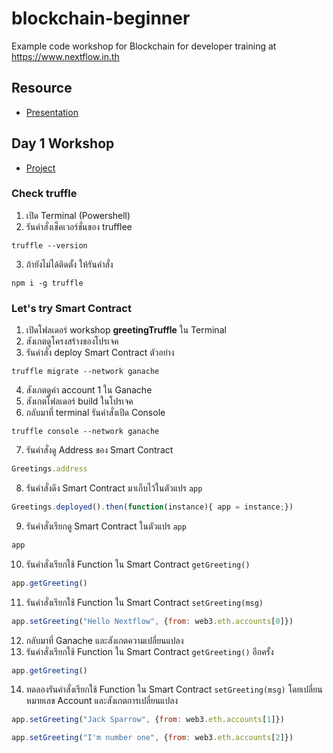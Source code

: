 # blockchain-beginner
Example code workshop for Blockchain for developer training at https://www.nextflow.in.th

## Resource

- [Presentation](https://www.dropbox.com/s/kzoa891iv5dedif/Blockchain%20for%20Developer.pdf?dl=0)

## Day 1 Workshop

- [Project](https://www.dropbox.com/s/scnhm7qse3uxl6v/greetingTruffle.zip?dl=0)

### Check truffle

1. เปิด Terminal (Powershell) 
2. รันคำสั่งเช็คเวอร์ชั่นของ trufflee

```pwsh
truffle --version
```

3. ถ้ายังไม่ได้ติดตั้ง ให้รันคำสั่ง

```pwsh
npm i -g truffle
```

### Let's try Smart Contract

1. เปิดโฟลเดอร์ workshop **greetingTruffle** ใน Terminal
2. สังเกตดูโครงสร้างของโปรเจค
3. รันคำสั่ง deploy Smart Contract ตัวอย่าง


```pwsh
truffle migrate --network ganache
```

4. สังเกตดูค่า account 1 ใน Ganache 
5. สังเกตโฟลเดอร์ build ในโปรเจค
6. กลับมาที่ terminal รันคำสั่งเปิด Console 

```pwsh
truffle console --network ganache
```

7. รันคำสั่งดู Address ของ Smart Contract 

```js
Greetings.address
```

8. รันคำสั่งดึง Smart Contract มาเก็บไว้ในตัวแปร `app`

```js
Greetings.deployed().then(function(instance){ app = instance;})
```

9. รันคำสั่งเรียกดู Smart Contract ในตัวแปร `app`

```js
app
```

10. รันคำสั่งเรียกใช้ Function ใน Smart Contract `getGreeting()`

```js
app.getGreeting()
```

11. รันคำสั่งเรียกใช้ Function ใน Smart Contract `setGreeting(msg)`

```js
app.setGreeting("Hello Nextflow", {from: web3.eth.accounts[0]})
```


12. กลับมาที่ Ganache และสังเกตความเปลี่ยนแปลง
13. รันคำสั่งเรียกใช้ Function ใน Smart Contract `getGreeting()` อีกครั้ง

```js
app.getGreeting()
```

14. ทดลองรันคำสั่งเรียกใช้ Function ใน Smart Contract `setGreeting(msg)` โดยเปลี่ยนหมายเลข Account และสังเกตการเปลี่ยนแปลง

```js
app.setGreeting("Jack Sparrow", {from: web3.eth.accounts[1]})

app.setGreeting("I'm number one", {from: web3.eth.accounts[2]})
```

